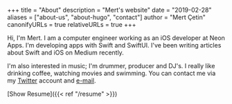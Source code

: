 +++
title = "About"
description = "Mert's website"
date = "2019-02-28"
aliases = ["about-us", "about-hugo", "contact"]
author = "Mert Çetin"
canonifyURLs = true
relativeURLs = true
+++

Hi, I'm Mert. I am a computer engineer working as an iOS developer at Neon Apps.
I'm developing apps with Swift and SwiftUI.  I've been writing articles about Swift and iOS on Medium recently. 

I'm also interested in music; I'm drummer, producer and DJ's. I really like drinking coffee, watching movies and swimming. You can contact me via my [Twitter](https://twitter.com/mertt_cetinn) account and [e-mail](mailto:mrtctns22@gmail.com).

[Show Resume]({{< ref "/resume" >}})



